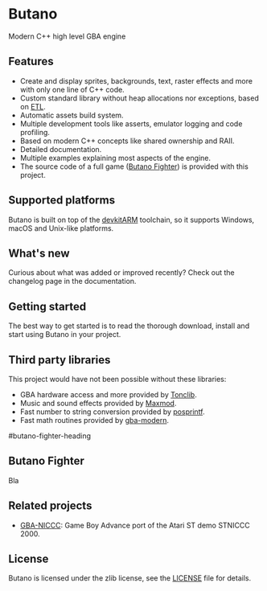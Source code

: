 # Butano

Modern C++ high level GBA engine


## Features

* Create and display sprites, backgrounds, text, raster effects and more with only one line of C++ code.
* Custom standard library without heap allocations nor exceptions, based on [ETL](https://www.etlcpp.com/).
* Automatic assets build system.
* Multiple development tools like asserts, emulator logging and code profiling.
* Based on modern C++ concepts like shared ownership and RAII.
* Detailed documentation.
* Multiple examples explaining most aspects of the engine.
* The source code of a full game ([Butano Fighter](butano-fighter-heading)) is provided with this project.


## Supported platforms

Butano is built on top of the [devkitARM](https://devkitpro.org/) toolchain, so it supports Windows, 
macOS and Unix-like platforms.


## What's new

Curious about what was added or improved recently? Check out the changelog page in the documentation.


## Getting started

The best way to get started is to read the thorough download, install and start using Butano in your project.


## Third party libraries

This project would have not been possible without these libraries:

* GBA hardware access and more provided by [Tonclib](https://www.coranac.com/projects/#tonc).
* Music and sound effects provided by [Maxmod](https://maxmod.devkitpro.org).
* Fast number to string conversion provided by [posprintf](http://danposluns.com/danposluns/gbadev/posprintf/index.html).
* Fast math routines provided by [gba-modern](https://github.com/JoaoBaptMG/gba-modern).

 
#butano-fighter-heading
## Butano Fighter

Bla


## Related projects

* [GBA-NICCC](https://github.com/GValiente/gba-niccc): Game Boy Advance port of the Atari ST demo STNICCC 2000.


## License

Butano is licensed under the zlib license, see the [LICENSE](LICENSE) file for details.
